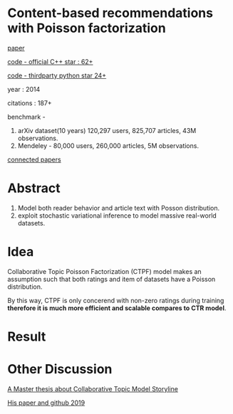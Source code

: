 # Content-based recommendations with Poisson factorization

[paper](https://papers.nips.cc/paper/2014/file/97d0145823aeb8ed80617be62e08bdcc-Paper.pdf)

[code - official C++ star : 62+](https://github.com/premgopalan/collabtm)

[code - thirdparty python star 24+](https://github.com/david-cortes/ctpfrec/tree/4c88ce5020ab0d0fd3b0f5ad3c2389b77529c477)

year : 2014

citations : 187+

benchmark - 

1. arXiv dataset(10 years) 120,297 users, 825,707 articles, 43M observations.
2. Mendeley - 80,000 users, 260,000 articles, 5M observations.

[connected papers](https://www.connectedpapers.com/main/d01508b7f10468b47712cfdc19c028997b541dd1/Contentbased-recommendations-with-Poisson-factorization/graph)

# Abstract

1. Model both reader behavior and article text with Posson distribution.
2. exploit stochastic variational inference to model massive real-world datasets.

# Idea

Collaborative Topic Poisson Factorization (CTPF) model makes an assumption such that both ratings and item of datasets have a Poisson distribution.

By this way, CTPF is only concerend with non-zero ratings during training **therefore it is much more efficient and scalable compares to CTR model**.

# Result

# Other Discussion

[A Master thesis about Collaborative Topic Model Storyline](https://www.docdroid.net/8c4Ze1M/ctmp-paper-pdf#page=8)

[His paper and github 2019](https://github.com/buzzer4mornin/CTMP-ThesisProject)